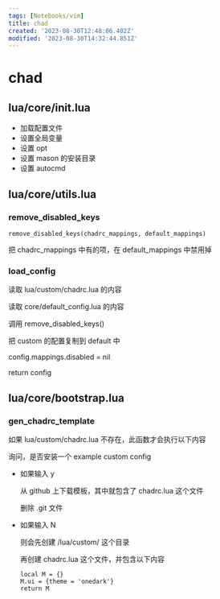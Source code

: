 ```yaml
---
tags: [Notebooks/vim]
title: chad
created: '2023-08-30T12:48:06.402Z'
modified: '2023-08-30T14:32:44.851Z'
---
```


# chad
## lua/core/init.lua
- 加载配置文件
- 设置全局变量
- 设置 opt
- 设置 mason 的安装目录
- 设置 autocmd

## lua/core/utils.lua
### remove_disabled_keys
```
remove_disabled_keys(chadrc_mappings, default_mappings)
```
把 chadrc_mappings 中有的项，在 default_mappings 中禁用掉

### load_config
 读取 lua/custom/chadrc.lua 的内容
 
 读取 core/default_config.lua 的内容
 
调用 remove_disabled_keys()

把 custom 的配置复制到 default 中

config.mappings.disabled = nil
 
return config

## lua/core/bootstrap.lua
### gen_chadrc_template
如果 lua/custom/chadrc.lua 不存在，此函数才会执行以下内容

询问，是否安装一个 example custom config

- 如果输入 y

  从 github 上下载模板，其中就包含了 chadrc.lua 这个文件

	删除 .git 文件

- 如果输入 N

  	则会先创建 /lua/custom/ 这个目录
  
	再创建 chadrc.lua 这个文件，并包含以下内容
	```
	local M = {}
	M.ui = {theme = 'onedark'}
	return M
	```
